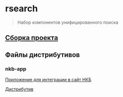 # rsearch

> Набор компонентов унифицированного поиска

## [Сборка проекта](https://github.com/newpointer/web-app)

## Файлы дистрибутивов

### nkb-app

[Приложение для интеграции в сайт НКБ](http://www.creditnet.ru/hyper/)

[Дистрибутив](dist/nkb-app)
